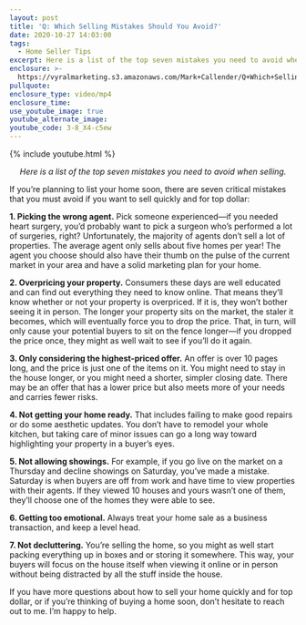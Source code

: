 ```yaml
---
layout: post
title: 'Q: Which Selling Mistakes Should You Avoid?'
date: 2020-10-27 14:03:00
tags:
  - Home Seller Tips
excerpt: Here is a list of the top seven mistakes you need to avoid when selling.
enclosure: >-
  https://vyralmarketing.s3.amazonaws.com/Mark+Callender/Q+Which+Selling+Mistakes+Should+You+Avoid.mp4
pullquote:
enclosure_type: video/mp4
enclosure_time:
use_youtube_image: true
youtube_alternate_image:
youtube_code: 3-8_X4-c5ew
---
```


{% include youtube.html %}

<p style="text-align: center;"><em>Here is a list of the top seven mistakes you need to avoid when selling.</em></p>

If you’re planning to list your home soon, there are seven critical mistakes that you must avoid if you want to sell quickly and for top dollar:

**1\. Picking the wrong agent.** Pick someone experienced—if you needed heart surgery, you’d probably want to pick a surgeon who’s performed a lot of surgeries, right? Unfortunately, the majority of agents don’t sell a lot of properties. The average agent only sells about five homes per year\! The agent you choose should also have their thumb on the pulse of the current market in your area and have a solid marketing plan for your home.

**2\. Overpricing your property.** Consumers these days are well educated and can find out everything they need to know online. That means they’ll know whether or not your property is overpriced. If it is, they won’t bother seeing it in person. The longer your property sits on the market, the staler it becomes, which will eventually force you to drop the price. That, in turn, will only cause your potential buyers to sit on the fence longer—if you dropped the price once, they might as well wait to see if you’ll do it again.

**3\. Only considering the highest-priced offer.** An offer is over 10 pages long, and the price is just one of the items on it. You might need to stay in the house longer, or you might need a shorter, simpler closing date. There may be an offer that has a lower price but also meets more of your needs and carries fewer risks.

**4\. Not getting your home ready.** That includes failing to make good repairs or do some aesthetic updates. You don’t have to remodel your whole kitchen, but taking care of minor issues can go a long way toward highlighting your property in a buyer’s eyes.

**5\. Not allowing showings.** For example, if you go live on the market on a Thursday and decline showings on Saturday, you’ve made a mistake. Saturday is when buyers are off from work and have time to view properties with their agents. If they viewed 10 houses and yours wasn’t one of them, they’ll choose one of the homes they were able to see.

**6\. Getting too emotional.** Always treat your home sale as a business transaction, and keep a level head.

**7\. Not decluttering.** You’re selling the home, so you might as well start packing everything up in boxes and or storing it somewhere. This way, your buyers will focus on the house itself when viewing it online or in person without being distracted by all the stuff inside the house.

If you have more questions about how to sell your home quickly and for top dollar, or if you’re thinking of buying a home soon, don’t hesitate to reach out to me. I’m happy to help.